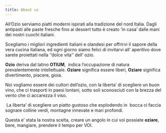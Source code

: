 ```yaml
---
title: About us
---
```



All’Ozio serviamo piatti moderni ispirati alla tradizione del nord Italia. Dagli antipasti alle paste fresche fino ai dessert tutto &egrave; creato ‘in casa’ dalle mani dei nostri cuochi italiani.

Scegliamo i migliori ingredienti italiani e olandesi per offrirvi il sapore della vera cucina italiana, ed ogni giorno siamo felici di invitarvi all’ aperitivo dove sarete proiettati nella ‘’dolce vita’’ dell’ ozio.

**Ozio** deriva dal latino **OTIUM**,&nbsp; indica l’occupazione di natura prevalentemente intellettuale. **Oziare** significa essere liberi, **Oziare** significa divertimento, piacere, gioia.

Noi vogliamo essere dei cultori dell’ozio, con la liberta’ di scegliere un buon vino, che ci trasporti in paesi lontani, sotto soli sconosciuti con la brezza del vento che ci accarezza il viso.

&nbsp;La liberta’ di scegliere un piatto gustoso che esplodendo in&nbsp; bocca ci faccia sognare colline verdi, montagne innevate e mari profondi.

Questa e’ stata la nostra scelta, creare un angolo in cui voi possiate **oziare**, bere, mangiare, prendere il tempo per VOI.